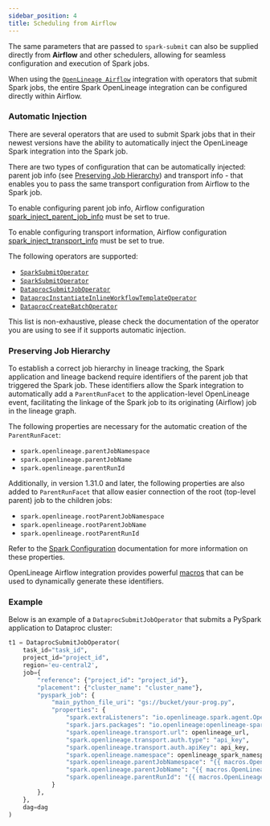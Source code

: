 ```yaml
---
sidebar_position: 4
title: Scheduling from Airflow
---
```



The same parameters that are passed to `spark-submit` can also be supplied directly from **Airflow** 
and other schedulers, allowing for seamless configuration and execution of Spark jobs.

When using the [`OpenLineage Airflow`](https://airflow.apache.org/docs/apache-airflow-providers-openlineage/stable/index.html)
integration with operators that submit Spark jobs, the entire Spark OpenLineage integration can be configured 
directly within Airflow.

### Automatic Injection

There are several operators that are used to submit Spark jobs that in their newest versions have the 
ability to automatically inject the OpenLineage Spark integration into the Spark job.

There are two types of configuration that can be automatically injected: parent job info (see [Preserving Job Hierarchy](#preserving-job-hierarchy)) 
and transport info - that enables you to pass the same transport configuration from Airflow to the Spark job.

To enable configuring parent job info, Airflow configuration [spark_inject_parent_job_info](https://airflow.apache.org/docs/apache-airflow-providers-openlineage/stable/configurations-ref.html#spark-inject-parent-job-info)
must be set to true.

To enable configuring transport information, Airflow configuration [spark_inject_transport_info](https://airflow.apache.org/docs/apache-airflow-providers-openlineage/stable/configurations-ref.html#spark-inject-transport-info)
must be set to true.

The following operators are supported:
- [`SparkSubmitOperator`](https://airflow.apache.org/docs/apache-airflow-providers-google/stable/operators/cloud/dataproc.html)
- [`SparkSubmitOperator`](https://airflow.apache.org/docs/apache-airflow-providers-google/stable/operators/cloud/dataproc.html)
- [`DataprocSubmitJobOperator`](https://airflow.apache.org/docs/apache-airflow-providers-google/stable/operators/cloud/dataproc.html)
- [`DataprocInstantiateInlineWorkflowTemplateOperator`](https://airflow.apache.org/docs/apache-airflow-providers-google/stable/operators/cloud/dataproc.html)
- [`DataprocCreateBatchOperator`](https://airflow.apache.org/docs/apache-airflow-providers-google/stable/operators/cloud/dataproc.html)

This list is non-exhaustive, please check the documentation of the operator you are using to see if it supports automatic injection.

### Preserving Job Hierarchy

To establish a correct job hierarchy in lineage tracking, the Spark application and lineage backend require
identifiers of the parent job that triggered the Spark job. These identifiers allow the Spark integration
to automatically add a `ParentRunFacet` to the application-level OpenLineage event, facilitating the linkage 
of the Spark job to its originating (Airflow) job in the lineage graph.

The following properties are necessary for the automatic creation of the `ParentRunFacet`:

- `spark.openlineage.parentJobNamespace`
- `spark.openlineage.parentJobName`
- `spark.openlineage.parentRunId`

Additionally, in version 1.31.0 and later, the following properties are also added to `ParentRunFacet` that 
allow easier connection of the root (top-level parent) job to the children jobs:

- `spark.openlineage.rootParentJobNamespace`
- `spark.openlineage.rootParentJobName`
- `spark.openlineage.rootParentRunId`


Refer to the [Spark Configuration](spark_conf.md) documentation for more information on these properties.

OpenLineage Airflow integration provides powerful [macros](https://airflow.apache.org/docs/apache-airflow-providers-openlineage/stable/macros.html)
that can be used to dynamically generate these identifiers.

### Example

Below is an example of a `DataprocSubmitJobOperator` that submits a PySpark application to Dataproc cluster:

```python
t1 = DataprocSubmitJobOperator(
    task_id="task_id",
    project_id="project_id",
    region='eu-central2',
    job={
        "reference": {"project_id": "project_id"},
        "placement": {"cluster_name": "cluster_name"},
        "pyspark_job": {
            "main_python_file_uri": "gs://bucket/your-prog.py",
            "properties": {
                "spark.extraListeners": "io.openlineage.spark.agent.OpenLineageSparkListener",
                "spark.jars.packages": "io.openlineage:openlineage-spark_${SCALA_BINARY_VERSION}:{{PREPROCESSOR:OPENLINEAGE_VERSION}}",
                "spark.openlineage.transport.url": openlineage_url,
                "spark.openlineage.transport.auth.type": "api_key",
                "spark.openlineage.transport.auth.apiKey": api_key,
                "spark.openlineage.namespace": openlineage_spark_namespace,
                "spark.openlineage.parentJobNamespace": "{{ macros.OpenLineageProviderPlugin.lineage_job_namespace() }}",
                "spark.openlineage.parentJobName": "{{ macros.OpenLineageProviderPlugin.lineage_job_name(task_instance) }}",
                "spark.openlineage.parentRunId": "{{ macros.OpenLineageProviderPlugin.lineage_run_id(task_instance) }}",
            }
        },
    },
    dag=dag
)
```